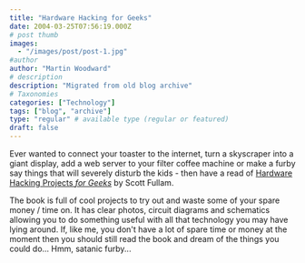 ```yaml
---
title: "Hardware Hacking for Geeks"
date: 2004-03-25T07:56:19.000Z
# post thumb
images:
  - "/images/post/post-1.jpg"
#author
author: "Martin Woodward"
# description
description: "Migrated from old blog archive"
# Taxonomies
categories: ["Technology"]
tags: ["blog", "archive"]
type: "regular" # available type (regular or featured)
draft: false
---
```


Ever wanted to connect your toaster to the internet, turn a skyscraper into a giant display, add a web server to your filter coffee machine or make a furby say things that will severely disturb the kids - then have a read of [Hardware Hacking Projects *for Geeks*](http://www.amazon.co.uk/exec/obidos/ASIN/0596003145/woodwardwebcom) by Scott Fullam.

The book is full of cool projects to try out and waste some of your spare money / time on.  It has clear photos, circuit diagrams and schematics allowing you to do something useful with all that technology you may have lying around.  If, like me, you don't have a lot of spare time or money at the moment then you should still read the book and dream of the things you could do...   Hmm, satanic furby...